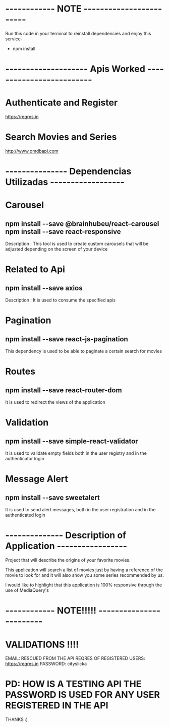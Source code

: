 # ------------ NOTE ------------------------
Run this code in your terminal to reinstall dependencies and enjoy this service-
- npm install


# -------------------- Apis Worked -------------------------
# Authenticate and Register
https://reqres.in
# Search Movies and Series
http://www.omdbapi.com



# ---------------  Dependencias Utilizadas ------------------
# Carousel
npm install --save @brainhubeu/react-carousel
npm install --save react-responsive
--
Description : This tool is used to create custom carousels that will be adjusted depending on the screen of your device

# Related to Api
npm install --save axios
--
Description : It is used to consume the specified apis


# Pagination
npm install --save react-js-pagination
--
This dependency is used to be able to paginate a certain search for movies

# Routes
npm install --save react-router-dom
--
It is used to redirect the views of the application

# Validation
npm install --save simple-react-validator
--
It is used to validate empty fields both in the user registry and in the authenticator login

# Message Alert
npm install --save sweetalert
--
It is used to send alert messages, both in the user registration and in the authenticated login


# -------------- Description of Application -----------------
Project that will describe the origins of your favorite movies.

This application will search a list of movies just by having a reference of the movie to look for and it will also show you some series recommended by us.


I would like to highlight that this application is 100% responsive through the use of MediaQuery's


# ------------ NOTE!!!!! ------------------------
# VALIDATIONS !!!!
EMAIL: RESCUED FROM THE API REQRES OF REGISTERED USERS: https://reqres.in
PASSWORD: cityslicka
# PD: HOW IS A TESTING API THE PASSWORD IS USED FOR ANY USER REGISTERED IN THE API

THANKS :)
